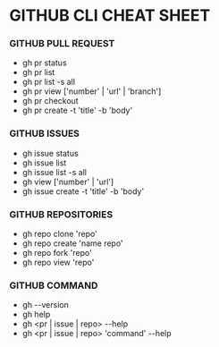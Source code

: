 # GITHUB CLI CHEAT SHEET  
### GITHUB PULL REQUEST  
- gh pr status
- gh pr list
- gh pr list -s all
- gh pr view ['number' | 'url' | 'branch']
- gh pr checkout
- gh pr create -t 'title' -b 'body'
### GITHUB ISSUES
- gh issue status
- gh issue list
- gh issue list -s all
- gh view ['number' | 'url']
- gh issue create -t 'title' -b 'body'
### GITHUB REPOSITORIES
- gh repo clone 'repo'
- gh repo create 'name repo'
- gh repo fork 'repo'
- gh repo view 'repo'
### GITHUB COMMAND
- gh --version
- gh help
- gh <pr | issue | repo> --help
- gh <pr | issue | repo> 'command' --help